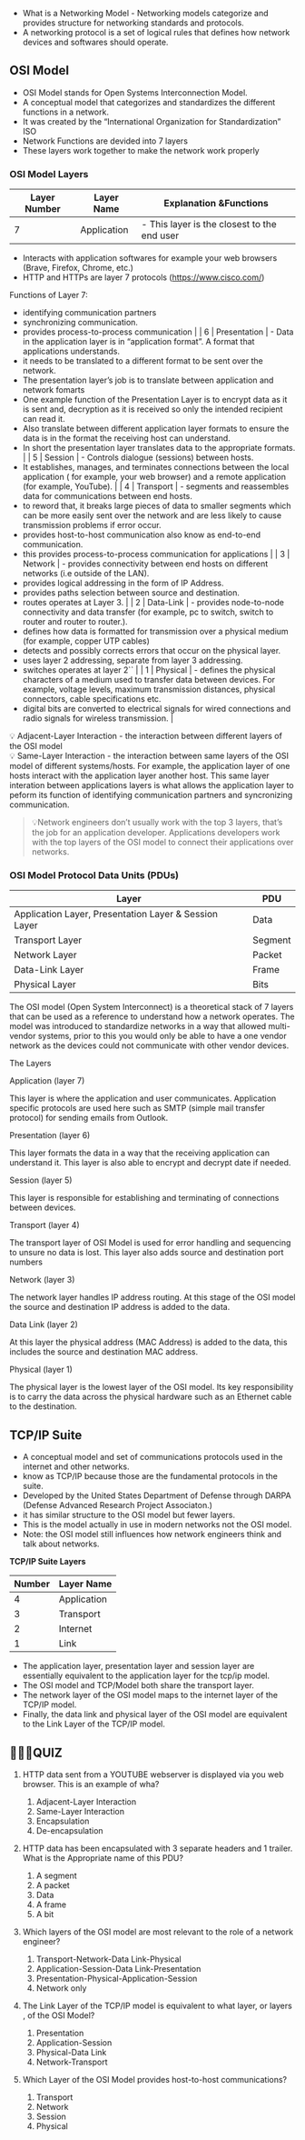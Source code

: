 - What is a Networking Model - Networking models categorize and provides structure for networking standards and protocols.
- A networking protocol is a set of logical rules that defines how network devices and softwares should operate.

## OSI Model

- OSI Model stands for Open Systems Interconnection Model.
- A conceptual model that categorizes and standardizes the different functions in a network.
- It was created by the “International Organization for Standardization” ISO
- Network Functions are devided into 7 layers
- These layers work together to make the network work properly

### OSI Model Layers

| Layer Number | Layer Name | Explanation &Functions |
| --- | --- | --- |
| 7 | Application | - This layer is the closest to the end user
- Interacts with application softwares for example your web browsers (Brave, Firefox, Chrome, etc.)
- HTTP and HTTPs are layer 7 protocols (https://www.cisco.com/)

Functions of Layer 7:
- identifying communication partners
- synchronizing communication.
- provides process-to-process communication |
| 6 | Presentation | - Data in the application layer is in “application format”. A format that applications understands.
-  it needs to be translated to a different format to be sent over the network.
- The presentation layer’s job is to translate between application and network fomarts
- One example function of the Presentation Layer is to encrypt data as it is sent and, decryption as it is received so only the intended recipient can read it.
- Also translate between different application layer formats to ensure the data is in the format the receiving host can understand.
- In short the presentation layer translates data to the appropriate formats. |
| 5 | Session | - Controls dialogue (sessions) between hosts.
- It establishes, manages, and terminates connections between the local application ( for example, your web browser) and a remote application (for example, YouTube). |
| 4 | Transport | - segments and reassembles data for communications between end hosts.
- to reword that, it breaks large pieces of data to smaller segments which can be more easily sent over the network and are less likely to cause transmission problems if error occur.
- provides host-to-host communication also know as end-to-end communication.
- this provides process-to-process communication for applications |
| 3 | Network | - provides connectivity between end hosts on different networks (i.e outside of the LAN).
- provides logical addressing in the form of IP Address.
- provides paths selection between source and destination.
- routes operates at Layer 3. |
| 2 | Data-Link | - provides node-to-node connectivity and data transfer (for example, pc to switch, switch to router and router to router.).
- defines how data is formatted for transmission over a physical medium (for example, copper UTP cables)
- detects and possibly corrects errors that  occur on the physical layer.
- uses layer 2 addressing, separate from layer 3 addressing.
- switches operates at layer 2`` |
| 1 | Physical | - defines the physical characters of a medium used to transfer data between devices. For example, voltage levels, maximum transmission distances, physical connectors, cable specifications etc.
- digital bits are converted to electrical signals for wired connections and radio signals for wireless transmission. |

<aside>
💡 Adjacent-Layer Interaction - the interaction between different layers of the OSI model

</aside>

<aside>
💡 Same-Layer Interaction - the interaction between same layers of the OSI model  of different systems/hosts. For example, the application layer of one hosts interact with the application layer another host. This same layer interation between applications layers is what  allows the application layer to peform its function of identifying communication partners and syncronizing communication.

</aside>

> 💡Network engineers don’t usually work with the top 3 layers, that’s the job for an application developer. Applications developers work with the top layers of the OSI model to connect their applications over networks.
> 

### OSI Model Protocol Data Units (PDUs)

| Layer | PDU |
| --- | --- |
| Application Layer, Presentation Layer & Session Layer | Data |
| Transport Layer | Segment |
| Network Layer | Packet |
| Data-Link Layer | Frame |
| Physical Layer | Bits |

The OSI model (Open System Interconnect) is a theoretical stack of 7 layers that can be used as a reference to understand how a network operates. The model was introduced to standardize networks in a way that allowed multi-vendor systems, prior to this you would only be able to have a one vendor network as the devices could not communicate with other vendor devices.

The Layers

Application (layer 7)

This layer is where the application and user communicates. Application specific protocols are used here such as SMTP (simple mail transfer protocol) for sending emails from Outlook.

Presentation (layer 6)

This layer formats the data in a way that the receiving application can understand it. This layer is also able to encrypt and decrypt date if needed.

Session (layer 5)

This layer is responsible for establishing and terminating of connections between devices.

Transport (layer 4)

The transport layer of OSI Model is used for error handling and sequencing to unsure no data is lost. This layer also adds source and destination port numbers

Network (layer 3)

The network layer handles IP address routing. At this stage of the OSI model the source and destination IP address is added to the data.

Data Link (layer 2)

At this layer the physical address (MAC Address) is added to the data, this includes the source and destination MAC address.

Physical (layer 1)

The physical layer is the lowest layer of the OSI model. Its key responsibility is to carry the data across the physical hardware such as an Ethernet cable to the destination.

## TCP/IP Suite

- A conceptual model and set of communications protocols used in the internet and other networks.
- know as TCP/IP because those are the fundamental protocols in the suite.
- Developed by the United States Department of Defense through DARPA (Defense Advanced Research Project Associaton.)
- it has similar structure to the OSI model but fewer layers.
- This is the model actually in use in  modern networks not the OSI model.
- Note: the OSI model still influences how network engineers  think and talk  about networks.

**TCP/IP Suite Layers**

| Number | Layer Name |
| --- | --- |
| 4 | Application |
| 3 | Transport |
| 2 | Internet |
| 1 | Link |
- The application layer, presentation layer and session layer are essentially equivalent to the application layer for the tcp/ip model.
- The OSI model and TCP/Model both share the transport layer.
- The network layer of the OSI model maps to the internet layer of the TCP/IP model.
- Finally, the data link and physical layer of the OSI model are equivalent to the Link Layer of the TCP/IP model.

## 👨🏽‍🏫QUIZ

1. HTTP data sent from a YOUTUBE webserver is displayed via you web browser. This is an example of wha?
    1. Adjacent-Layer Interaction
    2. Same-Layer Interaction
    3. Encapsulation 
    4. De-encapsulation

1. HTTP data has been encapsulated with 3 separate headers and 1 trailer. What is the Appropriate name of this PDU?
    1. A segment
    2. A packet
    3. Data
    4. A frame
    5. A bit

1. Which layers of the OSI model are most relevant to the role of a network engineer?
    1. Transport-Network-Data Link-Physical
    2. Application-Session-Data Link-Presentation
    3. Presentation-Physical-Application-Session
    4. Network only

1. The Link Layer of the TCP/IP model is equivalent to  what layer, or layers , of the OSI Model?
    1. Presentation
    2. Application-Session
    3. Physical-Data Link   
    4. Network-Transport
    
2. Which Layer of the OSI Model provides host-to-host communications?
    1. Transport
    2. Network
    3. Session
    4. Physical